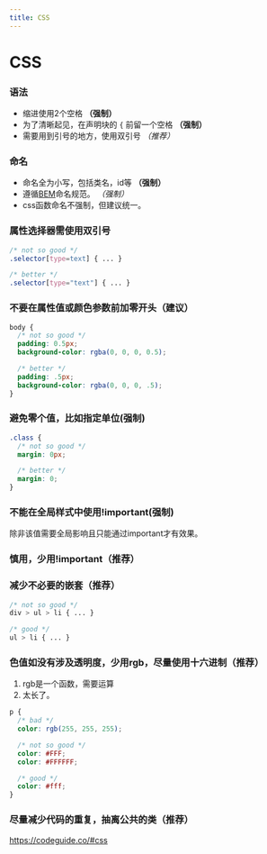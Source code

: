 ```yaml
---
title: CSS
---
```


# CSS

### 语法
* 缩进使用2个空格 **（强制）**
* 为了清晰起见，在声明块的 `{` 前留一个空格 **（强制）**
* 需要用到引号的地方，使用双引号 *（推荐）* 

### 命名
* 命名全为小写，包括类名，id等 **（强制）**
* 遵循[BEM](https://csswizardry.com/2013/01/mindbemding-getting-your-head-round-bem-syntax/)命名规范。 *（强制）*
* css函数命名不强制，但建议统一。

### 属性选择器需使用双引号
```css
/* not so good */
.selector[type=text] { ... }

/* better */
.selector[type="text"] { ... }
```

### 不要在属性值或颜色参数前加零开头（建议）
```css
body {
  /* not so good */
  padding: 0.5px;
  background-color: rgba(0, 0, 0, 0.5);

  /* better */
  padding: .5px;
  background-color: rgba(0, 0, 0, .5);
}
```

### 避免零个值，比如指定单位(强制)
```css
.class {
  /* not so good */
  margin: 0px;

  /* better */
  margin: 0;
}
```

### 不能在全局样式中使用!important(强制)
除非该值需要全局影响且只能通过important才有效果。

### 慎用，少用!important（推荐）

### 减少不必要的嵌套（推荐）
```css
/* not so good */
div > ul > li { ... }

/* good */
ul > li { ... }
```

### 色值如没有涉及透明度，少用rgb，尽量使用十六进制（推荐）
1. rgb是一个函数，需要运算
2. 太长了。
```css
p {
  /* bad */
  color: rgb(255, 255, 255);

  /* not so good */
  color: #FFF;
  color: #FFFFFF;

  /* good */
  color: #fff;
}
```


### 尽量减少代码的重复，抽离公共的类（推荐）



https://codeguide.co/#css